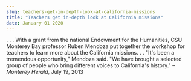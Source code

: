 ```yaml
---
slug: teachers-get-in-depth-look-at-california-missions
title: "Teachers get in-depth look at California missions"
date: January 01 2020
---
```


 
<p>
  . . . With a grant from the national Endowment for the Humanities, CSU
  Monterey Bay professor Ruben Mendoza put together the workshop for teachers to
  learn more about the California missions. . . "It's been a tremendous
  opportunity," Mendoza said. "We have brought a selected group of people who
  bring different voices to California's history." – <em>Monterey Herald</em>,
  July 19, 2013
</p>
 
